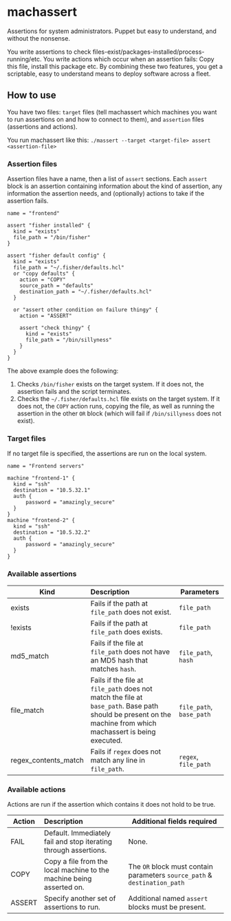 # machassert

Assertions for system administrators. Puppet but easy to understand, and without the nonsense.

You write assertions to check files-exist/packages-installed/process-running/etc. You write actions which occur when an assertion fails: Copy this file, install this package etc. By combining these two features, you get a scriptable, easy to understand means to deploy software across a fleet.

## How to use

You have two files: `target` files (tell machassert which machines you want to run assertions on and how to connect to them), and `assertion` files (assertions and actions).

You run machassert like this: `./massert --target <target-file> assert <assertion-file>`

### Assertion files

Assertion files have a name, then a list of `assert` sections. Each `assert` block is an assertion containing information about the kind of assertion, any information the assertion needs,
and (optionally) actions to take if the assertion fails.

```hcl
name = "frontend"

assert "fisher installed" {
  kind = "exists"
  file_path = "/bin/fisher"
}

assert "fisher default config" {
  kind = "exists"
  file_path = "~/.fisher/defaults.hcl"
  or "copy defaults" {
    action = "COPY"
    source_path = "defaults"
    destination_path = "~/.fisher/defaults.hcl"
  }

  or "assert other condition on failure thingy" {
    action = "ASSERT"

    assert "check thingy" {
      kind = "exists"
      file_path = "/bin/sillyness"
    }
  }
}
```

The above example does the following:

1. Checks `/bin/fisher` exists on the target system. If it does not, the assertion fails and the script terminates.
2. Checks the `~/.fisher/defaults.hcl` file exists on the target system. If it does not, the `COPY` action runs, copying the file, as well as running the assertion in the other `OR` block (which will fail if `/bin/sillyness` does not exist).

### Target files

If no target file is specified, the assertions are run on the local system.

```hcl
name = "Frontend servers"

machine "frontend-1" {
  kind = "ssh"
  destination = "10.5.32.1"
  auth {
      password = "amazingly_secure"
  }
}
machine "frontend-2" {
  kind = "ssh"
  destination = "10.5.32.2"
  auth {
      password = "amazingly_secure"
  }
}
```

### Available assertions

| Kind          | Description           | Parameters  |
| ------------- |:----------------------| ------------|
| exists | Fails if the path at `file_path` does not exist. | `file_path` |
| !exists | Fails if the path at `file_path` does exists. | `file_path` |
| md5_match | Fails if the file at `file_path` does not have an MD5 hash that matches `hash`. | `file_path`, `hash` |
| file_match | Fails if the file at `file_path` does not match the file at `base_path`. Base path should be present on the machine from which machassert is being executed. | `file_path`, `base_path` |
| regex_contents_match | Fails if `regex` does not match any line in `file_path`. | `regex`, `file_path` |

### Available actions

Actions are run if the assertion which contains it does not hold to be true.

| Action          | Description           | Additional fields required  |
| ------------- |:----------------------| ------------|
| FAIL | Default. Immediately fail and stop iterating through assertions. |  None. |
| COPY | Copy a file from the local machine to the machine being asserted on. | The `OR` block must contain parameters `source_path` & `destination_path` |
| ASSERT | Specify another set of assertions to run. | Additional named `assert` blocks must be present. |
